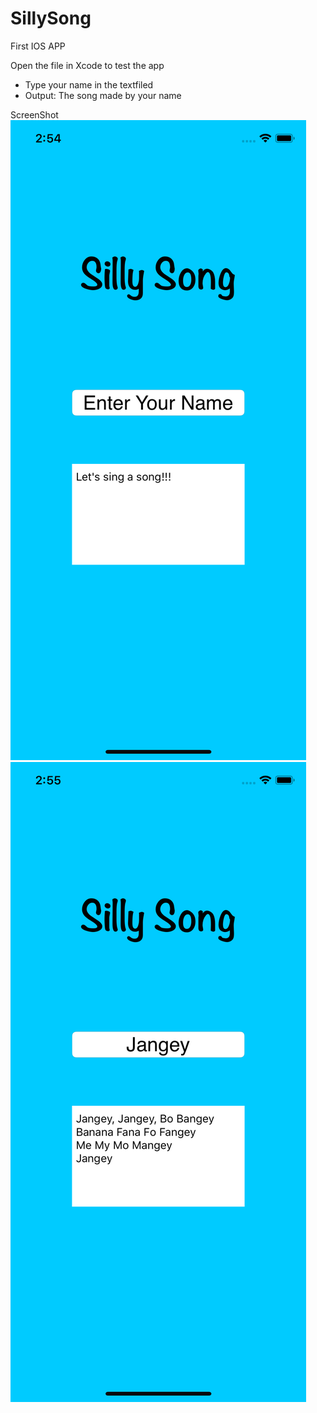 # SillySong
First IOS APP

Open the file in Xcode to test the app
- Type your name in the textfiled 
- Output: The song made by your name

ScreenShot
![](ScreenShot/1.png)
![](ScreenShot/2.png)
